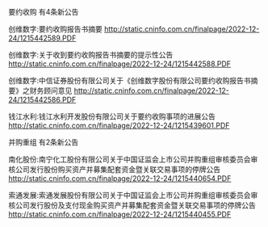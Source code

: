 要约收购 有4条新公告 

创维数字:要约收购报告书摘要 http://static.cninfo.com.cn/finalpage/2022-12-24/1215442589.PDF 

创维数字:关于收到要约收购报告书摘要的提示性公告 http://static.cninfo.com.cn/finalpage/2022-12-24/1215442588.PDF 

创维数字:中信证券股份有限公司关于《创维数字股份有限公司要约收购报告书摘要》之财务顾问意见 http://static.cninfo.com.cn/finalpage/2022-12-24/1215442586.PDF 

钱江水利:钱江水利开发股份有限公司关于要约收购事项的进展公告 http://static.cninfo.com.cn/finalpage/2022-12-24/1215439601.PDF 

并购重组 有2条新公告 

南化股份:南宁化工股份有限公司关于中国证监会上市公司并购重组审核委员会审核公司发行股份购买资产并募集配套资金暨关联交易事项的停牌公告 http://static.cninfo.com.cn/finalpage/2022-12-24/1215440654.PDF 

索通发展:索通发展股份有限公司关于中国证监会上市公司并购重组审核委员会审核公司发行股份及支付现金购买资产并募集配套资金暨关联交易事项的停牌公告 http://static.cninfo.com.cn/finalpage/2022-12-24/1215440455.PDF 

